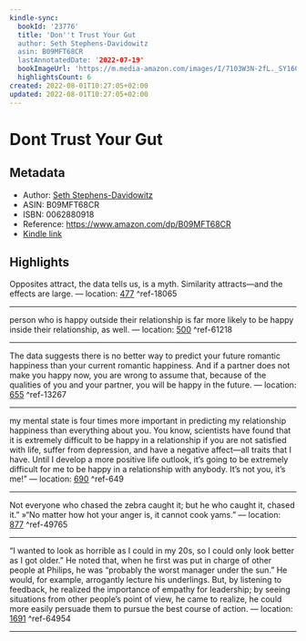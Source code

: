 ```yaml
---
kindle-sync:
  bookId: '23776'
  title: 'Don''t Trust Your Gut
  author: Seth Stephens-Davidowitz
  asin: B09MFT68CR
  lastAnnotatedDate: '2022-07-19'
  bookImageUrl: 'https://m.media-amazon.com/images/I/7103W3N-2fL._SY160.jpg'
  highlightsCount: 6
created: 2022-08-01T10:27:05+02:00
updated: 2022-08-01T10:27:05+02:00
---
```

# Dont Trust Your Gut
## Metadata
* Author: [Seth Stephens-Davidowitz](https://www.amazon.com/Seth-Stephens-Davidowitz/e/B072549W28/ref=dp_byline_cont_ebooks_1)
* ASIN: B09MFT68CR
* ISBN: 0062880918
* Reference: https://www.amazon.com/dp/B09MFT68CR
* [Kindle link](kindle://book?action=open&asin=B09MFT68CR)

## Highlights
Opposites attract, the data tells us, is a myth. Similarity attracts—and the effects are large. — location: [477](kindle://book?action=open&asin=B09MFT68CR&location=477) ^ref-18065

---
person who is happy outside their relationship is far more likely to be happy inside their relationship, as well. — location: [500](kindle://book?action=open&asin=B09MFT68CR&location=500) ^ref-61218

---
The data suggests there is no better way to predict your future romantic happiness than your current romantic happiness. And if a partner does not make you happy now, you are wrong to assume that, because of the qualities of you and your partner, you will be happy in the future. — location: [655](kindle://book?action=open&asin=B09MFT68CR&location=655) ^ref-13267

---
my mental state is four times more important in predicting my relationship happiness than everything about you. You know, scientists have found that it is extremely difficult to be happy in a relationship if you are not satisfied with life, suffer from depression, and have a negative affect—all traits that I have. Until I develop a more positive life outlook, it’s going to be extremely difficult for me to be happy in a relationship with anybody. It’s not you, it’s me!” — location: [690](kindle://book?action=open&asin=B09MFT68CR&location=690) ^ref-649

---
Not everyone who chased the zebra caught it; but he who caught it, chased it.” »“No matter how hot your anger is, it cannot cook yams.” — location: [877](kindle://book?action=open&asin=B09MFT68CR&location=877) ^ref-49765

---
“I wanted to look as horrible as I could in my 20s, so I could only look better as I got older.” He noted that, when he first was put in charge of other people at Philips, he was “probably the worst manager under the sun.” He would, for example, arrogantly lecture his underlings. But, by listening to feedback, he realized the importance of empathy for leadership; by seeing situations from other people’s point of view, he came to realize, he could more easily persuade them to pursue the best course of action. — location: [1691](kindle://book?action=open&asin=B09MFT68CR&location=1691) ^ref-64954

---
